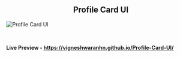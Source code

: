<h2 align = "center">Profile Card UI</h2>

![Profile Card UI](https://user-images.githubusercontent.com/123430104/217159752-3959d0db-feae-49bd-80dd-049ff3f967fb.png)

<br>

**Live Preview - https://vigneshwaranhn.github.io/Profile-Card-UI/**

